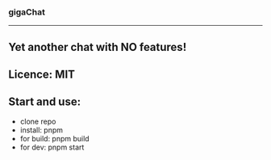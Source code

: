 ### gigaChat

---

## Yet another chat with NO features!

## Licence: MIT

## Start and use:
- clone repo
- install: pnpm
- for build: pnpm build
- for dev: pnpm start